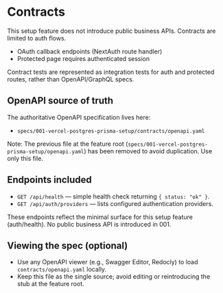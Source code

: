 # Contracts

This setup feature does not introduce public business APIs. Contracts are limited to auth flows.

- OAuth callback endpoints (NextAuth route handler)
- Protected page requires authenticated session

Contract tests are represented as integration tests for auth and protected routes, rather than OpenAPI/GraphQL specs.

## OpenAPI source of truth

The authoritative OpenAPI specification lives here:

- `specs/001-vercel-postgres-prisma-setup/contracts/openapi.yaml`

Note: The previous file at the feature root (`specs/001-vercel-postgres-prisma-setup/openapi.yaml`) has been removed to avoid duplication. Use only this file.

## Endpoints included

- `GET /api/health` — simple health check returning `{ status: "ok" }`.
- `GET /api/auth/providers` — lists configured authentication providers.

These endpoints reflect the minimal surface for this setup feature (auth/health). No public business API is introduced in 001.

## Viewing the spec (optional)

- Use any OpenAPI viewer (e.g., Swagger Editor, Redocly) to load `contracts/openapi.yaml` locally.
- Keep this file as the single source; avoid editing or reintroducing the stub at the feature root.
